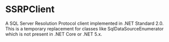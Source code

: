 # SSRPClient
A SQL Server Resolution Protocol client implemented in .NET Standard 2.0. This is a temporary replacement for classes like SqlDataSourceEnumerator which is not present in .NET Core or .NET 5.x.
